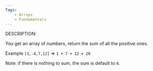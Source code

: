 ```yaml
---
Tags:
    - Arrays
    - Fundamentals
---
```


DESCRIPTION:

You get an array of numbers, return the sum of all the positive ones.

Example `[1,-4,7,12]` => `1 + 7 + 12 = 20`

Note: if there is nothing to sum, the sum is default to `0`.

